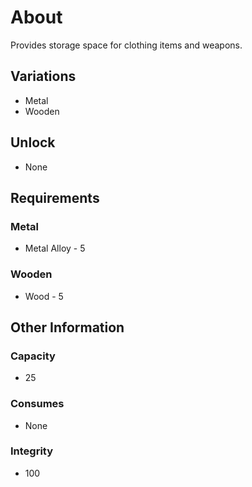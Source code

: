 # About
Provides storage space for clothing items and weapons.
## Variations
- Metal
- Wooden
## Unlock
- None
## Requirements
### Metal
- Metal Alloy - 5
### Wooden
- Wood - 5
## Other Information
### Capacity
- 25
### Consumes
- None
### Integrity
- 100
